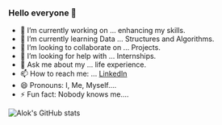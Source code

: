 ### Hello everyone 👋

- 🔭 I’m currently working on ... enhancing my skills.
- 🌱 I’m currently learning Data ... Structures and Algorithms.
- 👯 I’m looking to collaborate on ... Projects.
- 🤔 I’m looking for help with ... Internships.
- 💬 Ask me about my ... life experience.
- 📫 How to reach me: ... [LinkedIn](https://www.linkedin.com/in/alok-srivastava-9a6360208/)
- 😄 Pronouns: I, Me, Myself....
- ⚡ Fun fact: Nobody knows me....

![Alok's GitHub stats](https://github-readme-stats.vercel.app/api?username=aloksrivastava7&show_icons=true&theme=dark)


